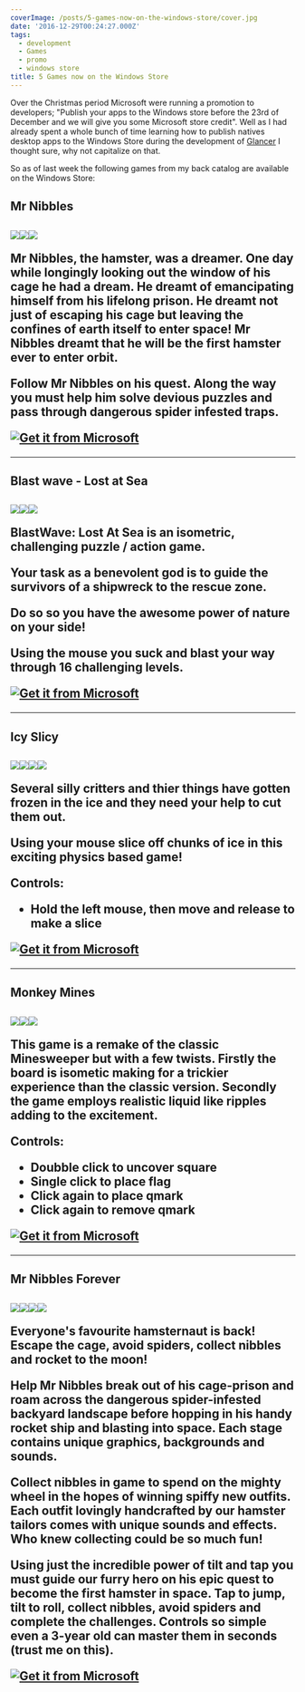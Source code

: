 ```yaml
---
coverImage: /posts/5-games-now-on-the-windows-store/cover.jpg
date: '2016-12-29T00:24:27.000Z'
tags:
  - development
  - Games
  - promo
  - windows store
title: 5 Games now on the Windows Store
---
```


Over the Christmas period Microsoft were running a promotion to developers; "Publish your apps to the Windows store before the 23rd of December and we will give you some Microsoft store credit". Well as I had already spent a whole bunch of time learning how to publish natives desktop apps to the Windows Store during the development of [Glancer](https://www.mikecann.co.uk/myprojects/glancer/introducing-glancer-pc-vitals-at-a-glance/) I thought sure, why not capitalize on that.

<!-- more -->

So as of last week the following games from my back catalog are available on the Windows Store:

<h2>Mr Nibbles<h2/>

[![](https://www.mikecann.co.uk/wp-content/uploads/2016/12/mr-nibbles-promo-1-300x225.png)](https://www.mikecann.co.uk/wp-content/uploads/2016/12/mr-nibbles-promo-1.png)[![](https://www.mikecann.co.uk/wp-content/uploads/2016/12/mr-nibbles-promo-2-300x225.jpg)](https://www.mikecann.co.uk/wp-content/uploads/2016/12/mr-nibbles-promo-2.jpg)[![](https://www.mikecann.co.uk/wp-content/uploads/2016/12/mr-nibbles-promo-3-300x225.png)](https://www.mikecann.co.uk/wp-content/uploads/2016/12/mr-nibbles-promo-3.png)

Mr Nibbles, the hamster, was a dreamer. One day while longingly looking out the window of his cage he had a dream. He dreamt of emancipating himself from his lifelong prison. He dreamt not just of escaping his cage but leaving the confines of earth itself to enter space! Mr Nibbles dreamt that he will be the first hamster ever to enter orbit.

Follow Mr Nibbles on his quest. Along the way you must help him solve devious puzzles and pass through dangerous spider infested traps.

[![Get it from Microsoft](https://assets.windowsphone.com/85864462-9c82-451e-9355-a3d5f874397a/English_get-it-from-MS_InvariantCulture_Default.png)](https://www.microsoft.com/store/apps/9p61vhwgwl7k?ocid=badge)

---

<h2>Blast wave - Lost at Sea<h2/>

[![](https://www.mikecann.co.uk/wp-content/uploads/2016/12/blastwave-promo-1-300x300.jpg)](https://www.mikecann.co.uk/wp-content/uploads/2016/12/blastwave-promo-1.jpg)[![](https://www.mikecann.co.uk/wp-content/uploads/2016/12/blastwave-promo-2-300x300.jpg)](https://www.mikecann.co.uk/wp-content/uploads/2016/12/blastwave-promo-2.jpg)[![](https://www.mikecann.co.uk/wp-content/uploads/2016/12/blastwave-promo-3-300x300.jpg)](https://www.mikecann.co.uk/wp-content/uploads/2016/12/blastwave-promo-3.jpg)

BlastWave: Lost At Sea is an isometric, challenging puzzle / action game.

Your task as a benevolent god is to guide the survivors of a shipwreck to the rescue zone.

Do so so you have the awesome power of nature on your side!

Using the mouse you suck and blast your way through 16 challenging levels.

[![Get it from Microsoft](https://assets.windowsphone.com/85864462-9c82-451e-9355-a3d5f874397a/English_get-it-from-MS_InvariantCulture_Default.png)](https://www.microsoft.com/store/apps/9msv9f4pfkzd?ocid=badge)

---

<h2>Icy Slicy<h2/>

[![](https://www.mikecann.co.uk/wp-content/uploads/2016/12/icy-slicy-promo-1-300x240.jpg)](https://www.mikecann.co.uk/wp-content/uploads/2016/12/icy-slicy-promo-1.jpg)[![](https://www.mikecann.co.uk/wp-content/uploads/2016/12/icy-slicy-promo-2-300x240.jpg)](https://www.mikecann.co.uk/wp-content/uploads/2016/12/icy-slicy-promo-2.jpg)[![](https://www.mikecann.co.uk/wp-content/uploads/2016/12/icy-slicy-promo-3-300x240.jpg)](https://www.mikecann.co.uk/wp-content/uploads/2016/12/icy-slicy-promo-3.jpg)[![](https://www.mikecann.co.uk/wp-content/uploads/2016/12/icy-slicy-promo-4-300x240.jpg)](https://www.mikecann.co.uk/wp-content/uploads/2016/12/icy-slicy-promo-4.jpg)

Several silly critters and thier things have gotten frozen in the ice and they need your help to cut them out.

Using your mouse slice off chunks of ice in this exciting physics based game!

Controls:

- Hold the left mouse, then move and release to make a slice

[![Get it from Microsoft](https://assets.windowsphone.com/85864462-9c82-451e-9355-a3d5f874397a/English_get-it-from-MS_InvariantCulture_Default.png)](https://www.microsoft.com/store/apps/9mznnhzcdff3?ocid=badge)

---

<h2>Monkey Mines<h2/>

[![](https://www.mikecann.co.uk/wp-content/uploads/2016/12/monkey-mines-promo-1-300x250.jpg)](https://www.mikecann.co.uk/wp-content/uploads/2016/12/monkey-mines-promo-1.jpg)[![](https://www.mikecann.co.uk/wp-content/uploads/2016/12/monkey-mines-promo-2-300x250.jpg)](https://www.mikecann.co.uk/wp-content/uploads/2016/12/monkey-mines-promo-2.jpg)[![](https://www.mikecann.co.uk/wp-content/uploads/2016/12/monkey-mines-promo-3-300x250.jpg)](https://www.mikecann.co.uk/wp-content/uploads/2016/12/monkey-mines-promo-3.jpg)

This game is a remake of the classic Minesweeper but with a few twists.
Firstly the board is isometic making for a trickier experience than the classic version.
Secondly the game employs realistic liquid like ripples adding to the excitement.

Controls:

- Doubble click to uncover square
- Single click to place flag
- Click again to place qmark
- Click again to remove qmark

[![Get it from Microsoft](https://assets.windowsphone.com/85864462-9c82-451e-9355-a3d5f874397a/English_get-it-from-MS_InvariantCulture_Default.png)](https://www.microsoft.com/store/apps/9n1j73nn22zh?ocid=badge)

---

<h2>Mr Nibbles Forever<h2/>

[![](https://www.mikecann.co.uk/wp-content/uploads/2016/12/nibbles-forever-promo-1-300x188.jpg)](https://www.mikecann.co.uk/wp-content/uploads/2016/12/nibbles-forever-promo-1.jpg)[![](https://www.mikecann.co.uk/wp-content/uploads/2016/12/nibbles-forever-promo-2-300x188.jpg)](https://www.mikecann.co.uk/wp-content/uploads/2016/12/nibbles-forever-promo-2.jpg)[![](https://www.mikecann.co.uk/wp-content/uploads/2016/12/nibbles-forever-promo-3-300x188.jpg)](https://www.mikecann.co.uk/wp-content/uploads/2016/12/nibbles-forever-promo-3.jpg)[![](https://www.mikecann.co.uk/wp-content/uploads/2016/12/nibbles-forever-promo-4-300x188.jpg)](https://www.mikecann.co.uk/wp-content/uploads/2016/12/nibbles-forever-promo-4.jpg)

Everyone's favourite hamsternaut is back! Escape the cage, avoid spiders, collect nibbles and rocket to the moon!

Help Mr Nibbles break out of his cage-prison and roam across the dangerous spider-infested backyard landscape before hopping in his handy rocket ship and blasting into space. Each stage contains unique graphics, backgrounds and sounds.

Collect nibbles in game to spend on the mighty wheel in the hopes of winning spiffy new outfits. Each outfit lovingly handcrafted by our hamster tailors comes with unique sounds and effects. Who knew collecting could be so much fun!

Using just the incredible power of tilt and tap you must guide our furry hero on his epic quest to become the first hamster in space. Tap to jump, tilt to roll, collect nibbles, avoid spiders and complete the challenges. Controls so simple even a 3-year old can master them in seconds (trust me on this).

[![Get it from Microsoft](https://assets.windowsphone.com/85864462-9c82-451e-9355-a3d5f874397a/English_get-it-from-MS_InvariantCulture_Default.png)](https://www.microsoft.com/store/apps/9phpg2rlhsbl?ocid=badge)
